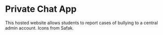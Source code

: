 # Private Chat App

This hosted website allows students to report cases of bullying to a central admin account. 
Icons from Safak.
